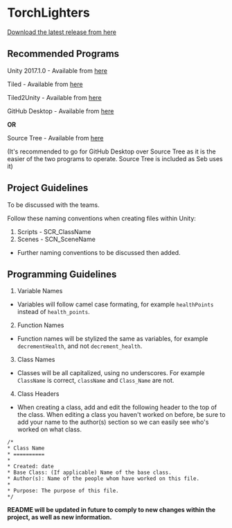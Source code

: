 # TorchLighters
[Download the latest release from here](https://github.com/KappaRepublic/TorchLighters/releases)

## Recommended Programs

Unity 2017.1.0 - Available from [here](https://unity3d.com/get-unity/download/archive)

Tiled - Available from [here](http://www.mapeditor.org/) 

Tiled2Unity - Available from [here](https://seanba.itch.io/tiled2unity)

GitHub Desktop - Available from [here](https://desktop.github.com/)

**OR** 

Source Tree - Available from [here](https://www.sourcetreeapp.com/)

(It's recommended to go for GitHub Desktop over Source Tree as it is the easier of the two programs to operate. Source Tree is included as Seb uses it)

## Project Guidelines

To be discussed with the teams.

Follow these naming conventions when creating files within Unity:

1. Scripts - SCR_ClassName
2. Scenes - SCN_SceneName
- Further naming conventions to be discussed then added.

## Programming Guidelines

1. Variable Names
* Variables will follow camel case formating, for example `healthPoints` instead of `health_points`.
2. Function Names
* Function names will be stylized the same as variables, for example `decrementHealth`, and not `decrement_health`.
3. Class Names
* Classes will be all capitalized, using no underscores. For example `ClassName` is correct, `className` and `Class_Name` are not.
4. Class Headers
* When creating a class, add and edit the following header to the top of the class. When editing a class you haven't worked on before, be sure to add your name to the author(s) section so we can easily see who's worked on what class.
```
/*
* Class Name
* ==========
* 
* Created: date
* Base Class: (If applicable) Name of the base class.
* Author(s): Name of the people whom have worked on this file.
*
* Purpose: The purpose of this file.
*/
```

**README will be updated in future to comply to new changes within the project, as well as new information.**

